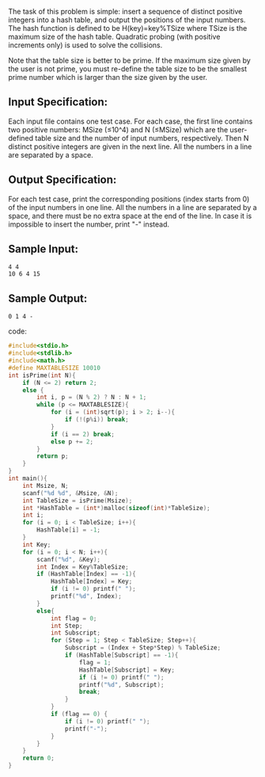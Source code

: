 The task of this problem is simple: insert a sequence of distinct positive integers into a hash table, and output the positions of the input numbers. The hash function is defined to be H(key)=key%TSize where TSize is the maximum size of the hash table. Quadratic probing (with positive increments only) is used to solve the collisions.

Note that the table size is better to be prime. If the maximum size given by the user is not prime, you must re-define the table size to be the smallest prime number which is larger than the size given by the user.
## Input Specification:
Each input file contains one test case. For each case, the first line contains two positive numbers: MSize (≤10^4) and N (≤MSize) which are the user-defined table size and the number of input numbers, respectively. Then N distinct positive integers are given in the next line. All the numbers in a line are separated by a space.
## Output Specification:
For each test case, print the corresponding positions (index starts from 0) of the input numbers in one line. All the numbers in a line are separated by a space, and there must be no extra space at the end of the line. In case it is impossible to insert the number, print "-" instead.
## Sample Input:
```
4 4
10 6 4 15
```
## Sample Output:
```
0 1 4 -
```

code:
```c
#include<stdio.h>
#include<stdlib.h>
#include<math.h>
#define MAXTABLESIZE 10010
int isPrime(int N){
	if (N <= 2) return 2;
	else {
		int i, p = (N % 2) ? N : N + 1;
		while (p <= MAXTABLESIZE){
			for (i = (int)sqrt(p); i > 2; i--){
				if (!(p%i)) break;
			}
			if (i == 2) break;
			else p += 2;
		}
		return p;
	}
}
int main(){
	int Msize, N;
	scanf("%d %d", &Msize, &N);
	int TableSize = isPrime(Msize);
	int *HashTable = (int*)malloc(sizeof(int)*TableSize);
	int i;
	for (i = 0; i < TableSize; i++){
		HashTable[i] = -1;
	}
	int Key;
	for (i = 0; i < N; i++){
		scanf("%d", &Key);
		int Index = Key%TableSize;
		if (HashTable[Index] == -1){
			HashTable[Index] = Key;
			if (i != 0) printf(" ");
			printf("%d", Index);
		}
		else{
			int flag = 0;
			int Step;
			int Subscript;
			for (Step = 1; Step < TableSize; Step++){
				Subscript = (Index + Step*Step) % TableSize;
				if (HashTable[Subscript] == -1){
					flag = 1;
					HashTable[Subscript] = Key;
					if (i != 0) printf(" ");
					printf("%d", Subscript);
					break;
				}
			}
			if (flag == 0) {
				if (i != 0) printf(" ");
				printf("-");
			}
		}
	}
	return 0;
}
```
